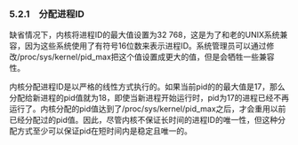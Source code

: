 ### 5.2.1　分配进程ID

缺省情况下，内核将进程ID的最大值设置为32 768，这是为了和老的UNIX系统兼容，因为这些系统使用了有符号16位数来表示进程ID。系统管理员可以通过修改/proc/sys/kernel/pid_max把这个值设置成更大的值，但是会牺牲一些兼容性。

内核分配进程ID是以严格的线性方式执行的。如果当前pid的的最大值是17，那么分配给新进程的pid值就为18，即使当新进程开始运行时，pid为17的进程已经不再运行了。内核分配的pid值达到了/proc/sys/kernel/pid_max之后，才会重用以前已经分配过的pid值。因此，尽管内核不保证长时间的进程ID的唯一性，但这种分配方式至少可以保证pid在短时间内是稳定且唯一的。

